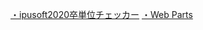 [・ipusoft2020卒単位チェッカー][1]
[・Web Parts][2]
  
[1]: https://taro3256.github.io/tanni-check/  
[2]: https://taro3256.github.io/web-parts/

